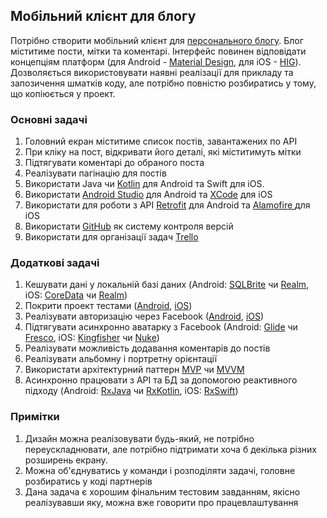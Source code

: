 ## Мобільний клієнт для блогу

Потрібно створити мобільний клієнт для [персонального блогу](Blog.md). Блог міститиме пости, мітки та коментарі. Інтерфейс повинен відповідати концепціям платформ (для Android - [Material Design](https://material.io/guidelines/), для iOS - [HIG](https://developer.apple.com/ios/human-interface-guidelines/)). Дозволяється використовувати наявні реалізації для прикладу та запозичення шматків коду, але потрібно повністю розбиратись у тому, що копіюється у проект.

### Основні задачі
1) Головний екран міститиме список постів, завантажених по АРІ
2) При кліку на пост, відкривати його деталі, які міститимуть мітки
3) Підтягувати коментарі до обраного поста
4) Реалізувати пагінацію для постів
5) Використати Java чи [Kotlin](https://kotlinlang.org/) для Android та Swift для iOS.
6) Використати [Android Studio](https://developer.android.com/studio/index.html) для Android та [XCode](https://developer.apple.com/xcode/) для iOS
7) Використати для роботи з API [Retrofit](http://square.github.io/retrofit/) для Android та [Alamofire
](https://github.com/Alamofire/Alamofire) для iOS
7) Використати [GitHub](https://github.com/) як систему контроля версій
8) Використати для організації задач [Trello](https://trello.com/)

### Додаткові задачі
1) Кешувати дані у локальній базі даних (Android: [SQLBrite](https://github.com/square/sqlbrite) чи [Realm](https://realm.io/docs/java/latest/), iOS: [CoreData](https://developer.apple.com/library/content/documentation/Cocoa/Conceptual/CoreData/index.html) чи [Realm](https://realm.io/docs/tutorials/realmtasks/))
2) Покрити проект тестами ([Android](https://docs.spring.io/spring/docs/current/spring-framework-reference/testing.html), [iOS](https://developer.apple.com/library/content/documentation/DeveloperTools/Conceptual/testing_with_xcode/chapters/01-introduction.html))
3) Реалізувати авторизацію через Facebook ([Android](https://developers.facebook.com/docs/android/), [iOS](https://developers.facebook.com/docs/ios/))
4) Підтягувати асинхронно аватарку з Facebook (Android: [Glide](https://github.com/bumptech/glide) чи [Fresco](http://frescolib.org/), iOS: [Kingfisher](https://github.com/onevcat/Kingfisher) чи [Nuke](https://github.com/kean/Nuke))
5) Реалізувати можливість додавання коментарів до постів
6) Реалізувати альбомну і портретну орієнтації
7) Використати архітектурний паттерн [MVP](https://uk.wikipedia.org/wiki/Model-View-Presenter) чи [MVVM](https://uk.wikipedia.org/wiki/Model-View-ViewModel)
8) Асинхронно працювати з API та БД за допомогою реактивного підходу (Android: [RxJava](https://github.com/ReactiveX/RxJava) чи [RxKotlin](https://github.com/ReactiveX/RxKotlin), iOS: [RxSwift](https://github.com/ReactiveX/RxSwift))

### Примітки
1) Дизайн можна реалізовувати будь-який, не потрібно переускладнювати, але потрібно підтримати хоча б декілька різних розширень екрану.
2) Можна об'єднуватись у команди і розподіляти задачі, головне розбиратись у коді партнерів
3) Дана задача є хорошим фінальним тестовим завданням, якісно реалізувавши яку, можна вже говорити про працевлаштування
